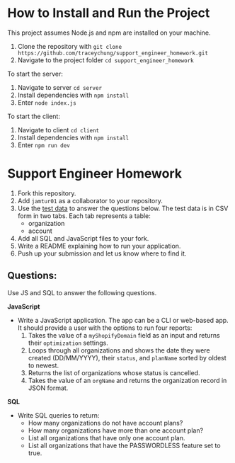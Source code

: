 # How to Install and Run the Project
This project assumes Node.js and npm are installed on your machine.

1. Clone the repository with `git clone https://github.com/traceychung/support_engineer_homework.git`
2. Navigate to the project folder `cd support_engineer_homework`

To start the server:
1. Navigate to server `cd server`
2. Install dependencies with `npm install`
3. Enter `node index.js`

To start the client:
1. Navigate to client `cd client`
2. Install dependencies with `npm install`
3. Enter `npm run dev`

# Support Engineer Homework

1. Fork this repository.
2. Add `jamtur01` as a collaborator to your repository.
3. Use the [test data](https://docs.google.com/spreadsheets/d/1uyDXhb3T3-LVywTvpH1ixWbz6if7vUaUQC6YHcNm-wY/edit?usp=sharing) to answer the questions below. The test data is in CSV form in two tabs. Each tab represents a table:
   - organization
   - account 
4. Add all SQL and JavaScript files to your fork.
5. Write a README explaining how to run your application.
6. Push up your submission and let us know where to find it.

## Questions:

Use JS and SQL to answer the following questions.

**JavaScript**
- Write a JavaScript application. The app can be a CLI or web-based app. It should provide a user with the options to run four reports:
  1. Takes the value of a `myShopifyDomain` field as an input and returns their `optimization` settings.
  2. Loops through all organizations and shows the date they were created (DD/MM/YYYY), their `status`, and `planName` sorted by oldest to newest.
  3. Returns the list of organizations whose status is cancelled.
  4. Takes the value of an `orgName` and returns the organization record in JSON format.

**SQL**
- Write SQL queries to return:
  - How many organizations do not have account plans? 
  - How many organizations have more than one account plan?
  - List all organizations that have only one account plan.
  - List all organizations that have the PASSWORDLESS feature set to true.
